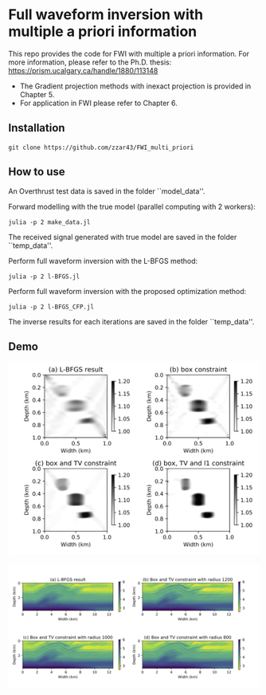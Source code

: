 # Full waveform inversion with multiple a priori information

This repo provides the code for FWI with multiple a priori information.
For more information, please refer to the Ph.D. thesis:
https://prism.ucalgary.ca/handle/1880/113148
- The Gradient projection methods with inexact projection is provided in Chapter 5.
- For application in FWI please refer to Chapter 6.


## Installation
```
git clone https://github.com/zzar43/FWI_multi_priori
```

## How to use

An Overthrust test data is saved in the folder ``model_data''.

Forward modelling with the true model (parallel computing with 2 workers):
```
julia -p 2 make_data.jl
```
The received signal generated with true model are saved in the folder ``temp_data''.

Perform full waveform inversion with the L-BFGS method:
```
julia -p 2 l-BFGS.jl
```

Perform full waveform inversion with the proposed optimization method:

```
julia -p 2 l-BFGS_CFP.jl
```

The inverse results for each iterations are saved in the folder ``temp_data''.

## Demo

![Crosswell model](https://github.com/zzar43/FWI_multi_priori/blob/main/demo/cross_well2.jpg)

![Overthrust model](https://github.com/zzar43/FWI_multi_priori/blob/main/demo/overthrust.jpg)